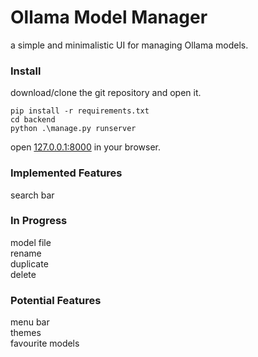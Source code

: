 # Ollama Model Manager

a simple and minimalistic UI for managing Ollama models.

### Install
download/clone the git repository and open it.

    pip install -r requirements.txt
    cd backend
    python .\manage.py runserver

open [127.0.0.1:8000](127.0.0.1:8000) in your browser.

### Implemented Features
search bar 

### In Progress
model file
<br> rename
<br> duplicate
<br> delete 

### Potential Features
menu bar
<br> themes
<br> favourite models
